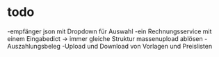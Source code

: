 # todo

-empfänger json mit Dropdown für Auswahl
-ein Rechnungsservice mit einem Eingabedict 
    -> immer gleiche Struktur massenupload ablösen
-Auszahlungsbeleg
-Upload und Download von Vorlagen und Preislisten
